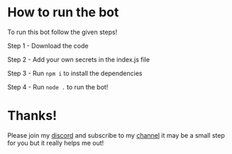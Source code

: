 # How to run the bot

To run this bot follow the given steps!

Step 1 - Download the code

Step 2 - Add your own secrets in the index.js file

Step 3 - Run `npm i` to install the dependencies

Step 4 - Run `node .` to run the bot!

# Thanks!

Please join my [discord](https://discord.gg/2HgRFEzw5v) and subscribe to my [channel]() it may be a small step for you but it really helps me out!
